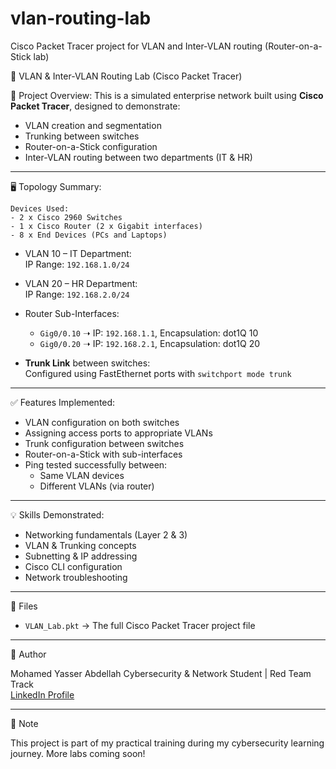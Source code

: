 # vlan-routing-lab
Cisco Packet Tracer project for VLAN and Inter-VLAN routing (Router-on-a-Stick lab)

🔧 VLAN & Inter-VLAN Routing Lab (Cisco Packet Tracer)

 📁 Project Overview:
This is a simulated enterprise network built using **Cisco Packet Tracer**, designed to demonstrate:

- VLAN creation and segmentation
- Trunking between switches
- Router-on-a-Stick configuration
- Inter-VLAN routing between two departments (IT & HR)

---
 🖥️ Topology Summary:

```
Devices Used:
- 2 x Cisco 2960 Switches
- 1 x Cisco Router (2 x Gigabit interfaces)
- 8 x End Devices (PCs and Laptops)
```

- VLAN 10 – IT Department:  
  IP Range: `192.168.1.0/24`

- VLAN 20 – HR Department:  
  IP Range: `192.168.2.0/24`

- Router Sub-Interfaces:
  - `Gig0/0.10` ➝ IP: `192.168.1.1`, Encapsulation: dot1Q 10
  - `Gig0/0.20` ➝ IP: `192.168.2.1`, Encapsulation: dot1Q 20

- **Trunk Link** between switches:  
  Configured using FastEthernet ports with `switchport mode trunk`

---

✅ Features Implemented:

- VLAN configuration on both switches
- Assigning access ports to appropriate VLANs
- Trunk configuration between switches
- Router-on-a-Stick with sub-interfaces
- Ping tested successfully between:
  - Same VLAN devices
  - Different VLANs (via router)

---

💡 Skills Demonstrated:

- Networking fundamentals (Layer 2 & 3)
- VLAN & Trunking concepts
- Subnetting & IP addressing
- Cisco CLI configuration
- Network troubleshooting

---

📂 Files

- `VLAN_Lab.pkt` → The full Cisco Packet Tracer project file

---

🧠 Author

Mohamed Yasser Abdellah 
Cybersecurity & Network Student | Red Team Track  
[LinkedIn Profile](https://www.linkedin.com/in/mohamed-yasser-613b77297?utm_source=share&utm_campaign=share_via&utm_content=profile&utm_medium=android_app)

---

 📌 Note

This project is part of my practical training during my cybersecurity learning journey. More labs coming soon!
